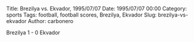 Title: Brezilya vs. Ekvador, 1995/07/07
Date: 1995/07/07 00:00
Category: sports
Tags: football, football scores, Brezilya, Ekvador
Slug: brezilya-vs-ekvador
Author: carbonero


Brezilya 1 - 0 Ekvador
